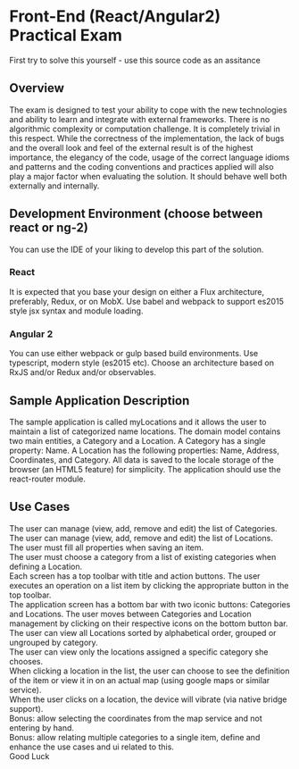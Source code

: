 # Front-End (React/Angular2) Practical Exam

First try to solve this yourself - use this source code as an assitance  

## Overview
The exam is designed to test your ability to cope with the new technologies and ability to learn and integrate with external frameworks.  There is no algorithmic complexity or computation challenge. It is completely trivial in this respect. 
While the correctness of the implementation, the lack of bugs and the overall look and feel of the external result is of the highest importance, the elegancy of the code, usage of the correct language idioms and patterns and the coding conventions and practices applied will also play a major factor when evaluating the solution. It should behave well both externally and internally.
## Development Environment (choose between react or ng-2)
You can use the IDE of your liking to develop this part of the solution.
### React
It is expected that you base your design on either a Flux architecture, preferably, Redux, or on MobX.
Use babel and webpack to support es2015 style jsx syntax and module loading. 
### Angular 2
You can use either webpack or gulp based build environments.
Use typescript, modern style (es2015 etc).
Choose an architecture based on RxJS and/or Redux and/or observables.
## Sample Application Description
The sample application is called myLocations and it allows the user to maintain a list of categorized name locations. 
The domain model contains two main entities, a Category and a Location. A Category has a single property: Name. A Location has the following properties: Name, Address, Coordinates, and Category.
All data is saved to the locale storage of the browser (an HTML5 feature) for simplicity.
The application should use the react-router module.
## Use Cases
The user can manage (view, add, remove and edit) the list of Categories.  
The user can manage (view, add, remove and edit) the list of Locations.  
The user must fill all properties when saving an item.  
The user must choose a category from a list of existing categories when defining a Location.  
Each screen has a top toolbar with title and action buttons. The user executes an operation on a list item by clicking the appropriate button in the top toolbar.  
The application screen has a bottom bar with two iconic buttons: Categories and Locations. The user moves between Categories and Location management by clicking on their respective icons on the bottom button bar.   
The user can view all Locations sorted by alphabetical order, grouped or ungrouped by category.  
The user can view only the locations assigned a specific category she chooses.  
When clicking a location in the list, the user can choose to see the definition of the item or view it in on an actual map (using google maps or similar service).  
When the user clicks on a location, the device will vibrate (via native bridge support).  
Bonus:  allow selecting the coordinates from the map service and not entering by hand.  
Bonus: allow relating multiple categories to a single item, define and enhance the use cases and ui related to this.  
Good Luck

